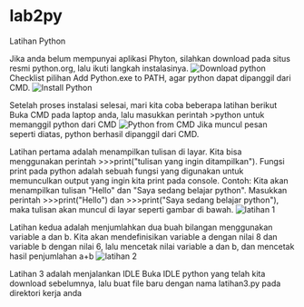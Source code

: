 # lab2py
Latihan Python

Jika anda belum mempunyai aplikasi Phyton, silahkan download pada situs resmi python.org, lalu ikuti langkah instalasinya.
![Download python](https://user-images.githubusercontent.com/116176746/197666495-415a2a51-738f-4cbf-82f8-638e600391c4.png)
Checklist pilihan Add Python.exe to PATH, agar python dapat dipanggil dari CMD.
![Install Python](https://user-images.githubusercontent.com/116176746/197667547-2a765b18-9526-4b10-bcca-f741a4d04852.png)

Setelah proses instalasi selesai, mari kita coba beberapa latihan berikut
Buka CMD pada laptop anda, lalu masukkan perintah >python untuk memanggil python dari CMD
![Python from CMD](https://user-images.githubusercontent.com/116176746/197668235-83ec94b4-add4-4851-9769-7da5cffd1cad.png)
Jika muncul pesan seperti diatas, python berhasil dipanggil dari CMD.

Latihan pertama adalah menampilkan tulisan di layar.
Kita bisa menggunakan perintah >>>print("tulisan yang ingin ditampilkan"). Fungsi print pada python adalah sebuah fungsi yang digunakan untuk memunculkan output yang ingin kita print pada console.
Contoh: Kita akan menampilkan tulisan "Hello" dan "Saya sedang belajar python". Masukkan perintah >>>print("Hello") dan >>>print("Saya sedang belajar python"), maka tulisan akan muncul di layar seperti gambar di bawah.
![latihan 1](https://user-images.githubusercontent.com/116176746/197669533-9238e17a-322f-4e83-8bce-f784638b685a.png)


Latihan kedua adalah menjumlahkan dua buah bilangan menggunakan variable a dan b.
Kita akan mendefinisikan variable a dengan nilai 8 dan variable b dengan nilai 6, lalu mencetak nilai variable a dan b, dan mencetak hasil penjumlahan a+b
![latihan 2](https://user-images.githubusercontent.com/116176746/197988184-ff760a85-5839-4e3b-8689-1aeab5420fee.png)


Latihan 3 adalah menjalankan IDLE
Buka IDLE python yang telah kita download sebelumnya, lalu buat file baru dengan nama latihan3.py pada direktori kerja anda
